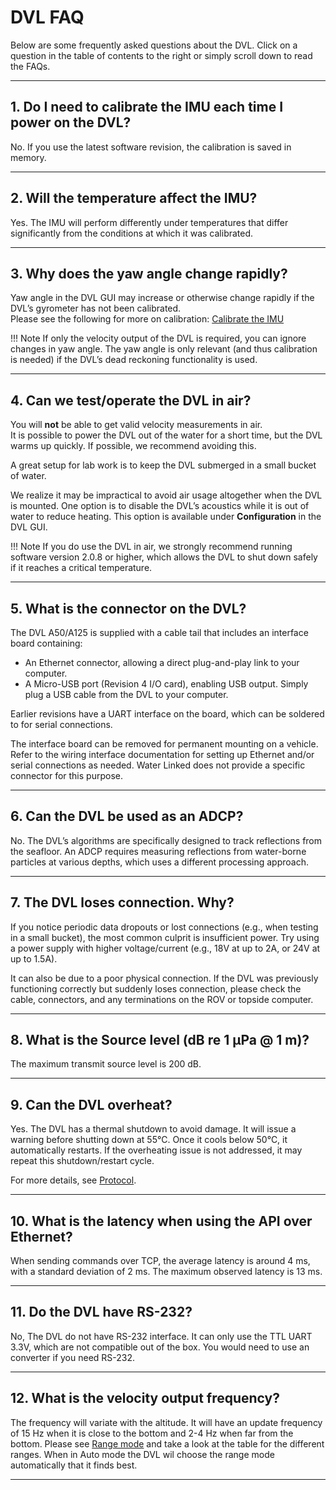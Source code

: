 # DVL FAQ

Below are some frequently asked questions about the DVL. Click on a question in the table of contents to the right or simply scroll down to read the FAQs.

---

## 1. Do I need to calibrate the IMU each time I power on the DVL?

No. If you use the latest software revision, the calibration is saved in memory.

---

## 2. Will the temperature affect the IMU?

Yes. The IMU will perform differently under temperatures that differ significantly from the conditions at which it was calibrated.

---

## 3. Why does the yaw angle change rapidly?

Yaw angle in the DVL GUI may increase or otherwise change rapidly if the DVL’s gyrometer has not been calibrated.  
Please see the following for more on calibration: [Calibrate the IMU](dead-reckoning.md#starting-dead-reckoning)

!!! Note
    If only the velocity output of the DVL is required, you can ignore changes in yaw angle. The yaw angle is only relevant (and thus calibration is needed) if the DVL’s dead reckoning functionality is used.

---

## 4. Can we test/operate the DVL in air?

You will **not** be able to get valid velocity measurements in air.  
It is possible to power the DVL out of the water for a short time, but the DVL warms up quickly. If possible, we recommend avoiding this.

A great setup for lab work is to keep the DVL submerged in a small bucket of water.

We realize it may be impractical to avoid air usage altogether when the DVL is mounted. One option is to disable the DVL’s acoustics while it is out of water to reduce heating. This option is available under **Configuration** in the DVL GUI.

!!! Note
    If you do use the DVL in air, we strongly recommend running software version 2.0.8 or higher, which allows the DVL to shut down safely if it reaches a critical temperature.

---

## 5. What is the connector on the DVL?

The DVL A50/A125 is supplied with a cable tail that includes an interface board containing:
- An Ethernet connector, allowing a direct plug-and-play link to your computer.
- A Micro-USB port (Revision 4 I/O card), enabling USB output. Simply plug a USB cable from the DVL to your computer.

Earlier revisions have a UART interface on the board, which can be soldered to for serial connections.

The interface board can be removed for permanent mounting on a vehicle. Refer to the wiring interface documentation for setting up Ethernet and/or serial connections as needed. Water Linked does not provide a specific connector for this purpose.

---

## 6. Can the DVL be used as an ADCP?

No. The DVL’s algorithms are specifically designed to track reflections from the seafloor. An ADCP requires measuring reflections from water-borne particles at various depths, which uses a different processing approach.

---

## 7. The DVL loses connection. Why?

If you notice periodic data dropouts or lost connections (e.g., when testing in a small bucket), the most common culprit is insufficient power. Try using a power supply with higher voltage/current (e.g., 18V at up to 2A, or 24V at up to 1.5A).

It can also be due to a poor physical connection. If the DVL was previously functioning correctly but suddenly loses connection, please check the cable, connectors, and any terminations on the ROV or topside computer.

---

## 8. What is the Source level (dB re 1 μPa @ 1 m)?

The maximum transmit source level is 200 dB.

---

## 9. Can the DVL overheat?

Yes. The DVL has a thermal shutdown to avoid damage. It will issue a warning before shutting down at 55℃. Once it cools below 50℃, it automatically restarts. If the overheating issue is not addressed, it may repeat this shutdown/restart cycle.

For more details, see [Protocol](dvl-protocol.md).

---

## 10. What is the latency when using the API over Ethernet?

When sending commands over TCP, the average latency is around 4 ms, with a standard deviation of 2 ms. The maximum observed latency is 13 ms.

---

## 11. Do the DVL have RS-232?

No, The DVL do not have RS-232 interface. It can only use the TTL UART 3.3V, which are not compatible out of the box. You would need to use an converter if you need RS-232.

---

## 12. What is the velocity output frequency?  

The frequency will variate with the altitude. It will have an update frequency of 15 Hz when it is close to the bottom and 2-4 Hz when far from the bottom. Please see [Range mode](dvl-protocol.md#range-mode-configuration) and take a look at the table for the different ranges. When in Auto mode the DVL wil choose the range mode automatically that it finds best.

---